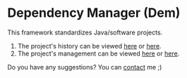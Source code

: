 # Dependency Manager (Dem)
This framework standardizes Java/software projects.

1. The project's history can be viewed [here](http://splitcells.net/net/splitcells/dem/history.html) or [here](src/main/xml/net/splitcells/dem/history.xml).
1. The project's management can be viewed [here](http://splitcells.net/net/splitcells/dem/index.html) or [here](src/main/xml/net/splitcells/dem/index.xml).

Do you have any suggestions? You can [contact](http://splitcells.net/net/splitcells/martins/avots/website//2015/03/03/contact.html) me ;)
